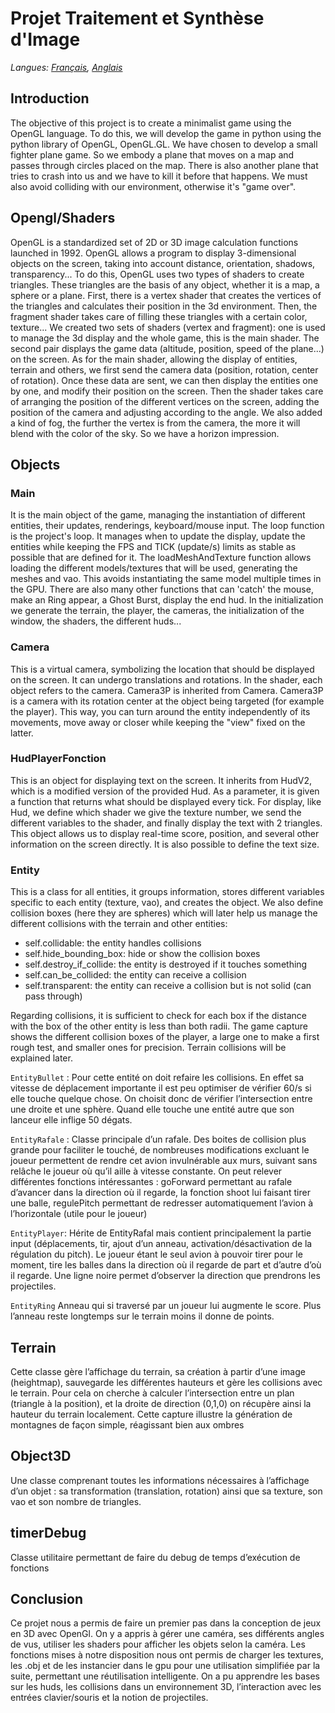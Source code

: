 # Projet Traitement et Synthèse d'Image
_Langues: [Français](README.md), [Anglais](README.en.md)_

## Introduction
The objective of this project is to create a minimalist game using the OpenGL language. To do this, we will develop the game in python using the python library of OpenGL, OpenGL.GL. We have chosen to develop a small fighter plane game. So we embody a plane that moves on a map and passes through circles placed on the map. There is also another plane that tries to crash into us and we have to kill it before that happens. We must also avoid colliding with our environment, otherwise it's "game over".

## Opengl/Shaders
OpenGL is a standardized set of 2D or 3D image calculation functions launched in 1992. OpenGL allows a program to display 3-dimensional objects on the screen, taking into account distance, orientation, shadows, transparency...
To do this, OpenGL uses two types of shaders to create triangles. These triangles are the basis of any object, whether it is a map, a sphere or a plane. First, there is a vertex shader that creates the vertices of the triangles and calculates their position in the 3d environment. Then, the fragment shader takes care of filling these triangles with a certain color, texture...
We created two sets of shaders (vertex and fragment): one is used to manage the 3d display and the whole game, this is the main shader. The second pair displays the game data (altitude, position, speed of the plane...) on the screen.
As for the main shader, allowing the display of entities, terrain and others, we first send the camera data (position, rotation, center of rotation). Once these data are sent, we can then display the entities one by one, and modify their position on the screen. Then the shader takes care of arranging the position of the different vertices on the screen, adding the position of the camera and adjusting according to the angle.
We also added a kind of fog, the further the vertex is from the camera, the more it will blend with the color of the sky. So we have a horizon impression.

## Objects
### Main
It is the main object of the game, managing the instantiation of different entities, their updates, renderings, keyboard/mouse input.
The loop function is the project's loop. It manages when to update the display, update the entities while keeping the FPS and TICK (update/s) limits as stable as possible that are defined for it.
The loadMeshAndTexture function allows loading the different models/textures that will be used, generating the meshes and vao. This avoids instantiating the same model multiple times in the GPU.
There are also many other functions that can 'catch' the mouse, make an Ring appear, a Ghost Burst, display the end hud.
In the initialization we generate the terrain, the player, the cameras, the initialization of the window, the shaders, the different huds...

### Camera

This is a virtual camera, symbolizing the location that should be displayed on the screen. It can undergo translations and rotations. In the shader, each object refers to the camera. Camera3P is inherited from Camera. Camera3P is a camera with its rotation center at the object being targeted (for example the player). This way, you can turn around the entity independently of its movements, move away or closer while keeping the "view" fixed on the latter.

### HudPlayerFonction

This is an object for displaying text on the screen. It inherits from HudV2, which is a modified version of the provided Hud. As a parameter, it is given a function that returns what should be displayed every tick. For display, like Hud, we define which shader we give the texture number, we send the different variables to the shader, and finally display the text with 2 triangles.
This object allows us to display real-time score, position, and several other information on the screen directly. It is also possible to define the text size.

### Entity

This is a class for all entities, it groups information, stores different variables specific to each entity (texture, vao), and creates the object.
We also define collision boxes (here they are spheres) which will later help us manage the different collisions with the terrain and other entities:

* self.collidable: the entity handles collisions
* self.hide_bounding_box: hide or show the collision boxes
* self.destroy_if_collide: the entity is destroyed if it touches something
* self.can_be_collided: the entity can receive a collision
* self.transparent: the entity can receive a collision but is not solid (can pass through)

Regarding collisions, it is sufficient to check for each box if the distance with the box of the other entity is less than both radii.
The game capture shows the different collision boxes of the player, a large one to make a first rough test, and smaller ones for precision.
Terrain collisions will be explained later.

`EntityBullet` :
	Pour cette entité on doit refaire les collisions. En effet sa vitesse de déplacement importante il est peu optimiser de vérifier 60/s si elle touche quelque chose. On choisit donc de vérifier l’intersection entre une droite et une sphère. Quand elle touche une entité autre que son lanceur elle inflige 50 dégats.

`EntityRafale`  :
	Classe principale d’un rafale. Des boites de collision plus grande pour faciliter le touché, de nombreuses modifications excluant le joueur permettent de rendre cet avion invulnérable aux murs, suivant sans relâche le joueur où qu’il aille à vitesse constante. On peut relever différentes fonctions intéressantes : goForward permettant au rafale d’avancer dans la direction où il regarde, la fonction shoot lui faisant tirer une balle, regulePitch permettant de redresser automatiquement l’avion à l’horizontale (utile pour le joueur)

`EntityPlayer`:
	Hérite de EntityRafal mais contient principalement la partie input (déplacements, tir, ajout d’un anneau, activation/désactivation de la régulation du pitch).
	Le joueur étant le seul avion à pouvoir tirer pour le moment, tire les balles dans la direction où il regarde de part et d’autre d’où il regarde. Une ligne noire permet d’observer la direction que prendrons les projectiles.


`EntityRing`
	Anneau qui si traversé par un joueur lui augmente le score. Plus l’anneau reste longtemps sur le terrain moins il donne de points.

## Terrain

Cette classe gère l’affichage du terrain, sa création à partir d’une image (heightmap), sauvegarde les différentes hauteurs et gère les collisions avec le terrain. Pour cela on cherche à calculer l’intersection entre un plan (triangle à la position), et la droite de direction (0,1,0) on récupère ainsi la hauteur du terrain localement.
Cette capture illustre la génération de montagnes de façon simple, réagissant bien aux ombres

## Object3D

Une classe comprenant toutes les informations nécessaires à l’affichage d’un objet : sa transformation (translation, rotation) ainsi que sa texture, son vao et son nombre de triangles.

## timerDebug

Classe utilitaire permettant de faire du debug de temps d’exécution de fonctions

## Conclusion

Ce projet nous a permis de faire un premier pas dans la conception de jeux en 3D avec OpenGl. On y a appris à gérer une caméra, ses différents angles de vus, utiliser les shaders pour afficher les objets selon la caméra. Les fonctions mises à notre disposition nous ont permis de charger les textures, les .obj et de les instancier dans le gpu pour une utilisation simplifiée par la suite, permettant une réutilisation intelligente. On a pu apprendre les bases sur les huds, les collisions dans un environnement 3D, l’interaction avec les entrées clavier/souris et la notion de projectiles.
